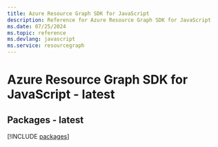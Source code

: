 ```yaml
---
title: Azure Resource Graph SDK for JavaScript
description: Reference for Azure Resource Graph SDK for JavaScript
ms.date: 07/25/2024
ms.topic: reference
ms.devlang: javascript
ms.service: resourcegraph
---
```

# Azure Resource Graph SDK for JavaScript - latest
## Packages - latest
[!INCLUDE [packages](resource-graph-index.md)]